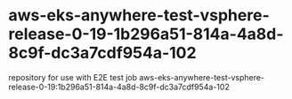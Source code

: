 # aws-eks-anywhere-test-vsphere-release-0-19-1b296a51-814a-4a8d-8c9f-dc3a7cdf954a-102
repository for use with E2E test job aws-eks-anywhere-test-vsphere-release-0-19:1b296a51-814a-4a8d-8c9f-dc3a7cdf954a-102
